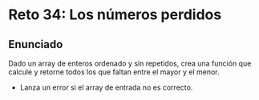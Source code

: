 # Reto 34: Los números perdidos

## Enunciado

Dado un array de enteros ordenado y sin repetidos, crea una función que calcule y retorne todos los que faltan entre el mayor y el menor.

- Lanza un error si el array de entrada no es correcto.
